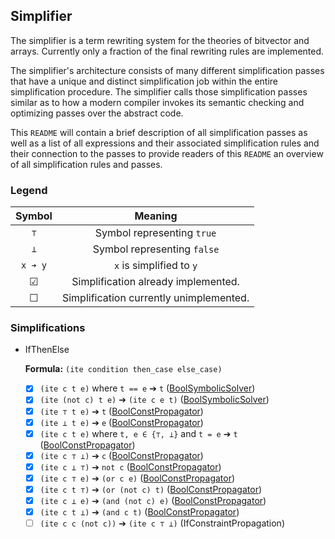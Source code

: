 ## Simplifier

[100]: https://github.com/Robbepop/stevia/blob/master/src/simplifier/simplifications/bool_symbolic_solver.rs
[110]: https://github.com/Robbepop/stevia/blob/master/src/simplifier/simplifications/bool_const_prop.rs

The simplifier is a term rewriting system for the theories of bitvector and arrays.
Currently only a fraction of the final rewriting rules are implemented.

The simplifier's architecture consists of many different simplification passes that have a unique
and distinct simplification job within the entire simplification procedure.
The simplifier calls those simplification passes similar as to how a modern compiler invokes its
semantic checking and optimizing passes over the abstract code.

This `README` will contain a brief description of all simplification passes as well as a list
of all expressions and their associated simplification rules and their connection to the passes
to provide readers of this `README` an overview of all simplification rules and passes.

### Legend

|      Symbol       |           Meaning           |
|:-----------------:|:---------------------------:|
| `⊤`               | Symbol representing `true`  |
| `⊥`               | Symbol representing `false` |
| `x ➔ y`           | `x` is simplified to `y`    |
| ☑                 | Simplification already implemented. |
| ☐                 | Simplification currently unimplemented. |

### Simplifications

- IfThenElse

	**Formula:** `(ite condition then_case else_case)`

	- [x] `(ite c t e)` where `t == e` ➔ `t` ([BoolSymbolicSolver][100])
	- [x] `(ite (not c) t e)` ➔ `(ite c e t)` ([BoolSymbolicSolver][100])
	- [x] `(ite ⊤ t e)` ➔ `t` ([BoolConstPropagator][110])
	- [x] `(ite ⊥ t e)` ➔ `e` ([BoolConstPropagator][110])
	- [x] `(ite c t e)` where `t, e ∈ {⊤, ⊥}` and `t = e` ➔ `t` ([BoolConstPropagator][110])
	- [x] `(ite c ⊤ ⊥)` ➔ `c` ([BoolConstPropagator][110])
	- [x] `(ite c ⊥ ⊤)` ➔ `not c` ([BoolConstPropagator][110])
	- [x] `(ite c ⊤ e)` ➔ `(or c e)` ([BoolConstPropagator][110])
	- [x] `(ite c t ⊤)` ➔ `(or (not c) t)` ([BoolConstPropagator][110])
	- [x] `(ite c ⊥ e)` ➔ `(and (not c) e)` ([BoolConstPropagator][110])
	- [x] `(ite c t ⊥)` ➔ `(and c t)` ([BoolConstPropagator][110])
	- [ ] `(ite c c (not c))` ➔ `(ite c ⊤ ⊥)` (IfConstraintPropagation)
